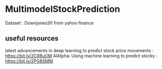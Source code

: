 # MultimodelStockPrediction
  Dataset : Downjones30 from yahoo finance
  
  
  
## useful resources
  latest advancements in deep learning to predict stock price movements : https://bit.ly/2C98uOM 
  AIAlpha: Using machine learning to predict stocks : https://bit.ly/2PG8SMM

